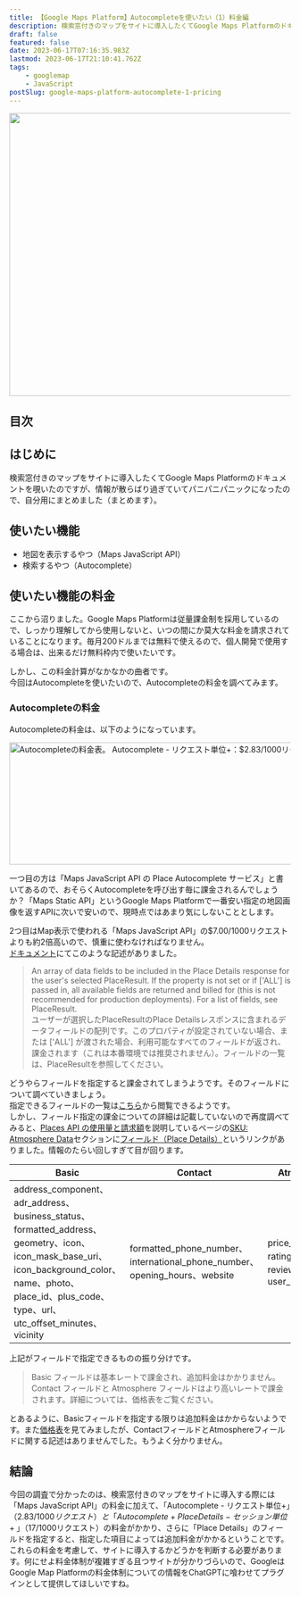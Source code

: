 ```yaml
---
title: 【Google Maps Platform】Autocompleteを使いたい（1）料金編
description: 検索窓付きのマップをサイトに導入したくてGoogle Maps Platformのドキュメントを覗いたのですが、そこは迷宮の入り口でした。
draft: false
featured: false
date: 2023-06-17T07:16:35.983Z
lastmod: 2023-06-17T21:10:41.762Z
tags:
    - googlemap
    - JavaScript
postSlug: google-maps-platform-autocomplete-1-pricing
---
```


<img src="/assets/img/posts/google_maps_platform_pricing_top.png" title="" alt="" width="1024" height="507" >

## 目次

## はじめに

検索窓付きのマップをサイトに導入したくてGoogle Maps Platformのドキュメントを覗いたのですが、情報が散らばり過ぎていてパニパニパニックになったので、自分用にまとめました（まとめます）。

## 使いたい機能

-   地図を表示するやつ（Maps JavaScript API）
-   検索するやつ（Autocomplete）

## 使いたい機能の料金

ここから沼りました。Google Maps Platformは従量課金制を採用しているので、しっかり理解してから使用しないと、いつの間にか莫大な料金を請求されていることになります。毎月200ドルまでは無料で使えるので、個人開発で使用する場合は、出来るだけ無料枠内で使いたいです。

しかし、この料金計算がなかなかの曲者です。<br/>
今回はAutocompleteを使いたいので、Autocompleteの料金を調べてみます。

### Autocompleteの料金

Autocompleteの料金は、以下のようになっています。

<a href="https://mapsplatform.google.com/intl/ja/pricing/" target="_blank"><img src="&#x2F;assets&#x2F;img&#x2F;posts&#x2F;google_map_platform_autocomplete_pricing.png" alt="Autocompleteの料金表。
Autocomplete - リクエスト単位+：$2.83&#x2F;1000リクエスト
Autocomplete + Place Details - セッション単位+：$17&#x2F;1000リクエスト" title="google_map_platform_autocomplete_pricing" width="1024" height="219" ></a>

一つ目の方は「Maps JavaScript API の Place Autocomplete サービス」と書いてあるので、おそらくAutocompleteを呼び出す毎に課金されるんでしょうか？「Maps Static API」というGoogle Maps Platformで一番安い指定の地図画像を返すAPIに次いで安いので、現時点ではあまり気にしないこととします。

2つ目はMap表示で使われる「Maps JavaScript API」の$7.00/1000リクエストよりも約2倍高いので、慎重に使わなければなりません。<br/>
[ドキュメント](https://developers.google.com/maps/documentation/javascript/places-autocomplete?hl=ja#:~:text=%E3%83%A6%E3%83%BC%E3%82%B6%E3%83%BC%E3%81%8C%E9%81%B8%E6%8A%9E%E3%81%97%E3%81%9F%20PlaceResult%20%E3%81%AE%20Place%20Details%20%E3%83%AC%E3%82%B9%E3%83%9D%E3%83%B3%E3%82%B9%E3%81%AB%E5%90%AB%E3%81%BE%E3%82%8C%E3%82%8B%E3%83%87%E3%83%BC%E3%82%BF%E9%85%8D%E5%88%97%20fields%E3%80%82%E3%83%97%E3%83%AD%E3%83%91%E3%83%86%E3%82%A3%E3%81%8C%E8%A8%AD%E5%AE%9A%E3%81%95%E3%82%8C%E3%81%A6%E3%81%84%E3%81%AA%E3%81%84%E5%A0%B4%E5%90%88%E3%80%81%E3%81%BE%E3%81%9F%E3%81%AF%20%5B%27ALL%27%5D%20%E3%81%8C%E6%B8%A1%E3%81%95%E3%82%8C%E3%81%9F%E5%A0%B4%E5%90%88%E3%81%AF%E3%80%81%E4%BD%BF%E7%94%A8%E5%8F%AF%E8%83%BD%E3%81%AA%E3%83%95%E3%82%A3%E3%83%BC%E3%83%AB%E3%83%89%E3%81%8C%E3%81%99%E3%81%B9%E3%81%A6%E8%BF%94%E3%81%95%E3%82%8C%E3%80%81%E8%AA%B2%E9%87%91%E3%81%95%E3%82%8C%E3%81%BE%E3%81%99%EF%BC%88%E6%9C%AC%E7%95%AA%E7%92%B0%E5%A2%83%E3%81%AE%E3%83%87%E3%83%97%E3%83%AD%E3%82%A4%E3%81%A7%E3%81%AF%E6%8E%A8%E5%A5%A8%E3%81%95%E3%82%8C%E3%81%BE%E3%81%9B%E3%82%93%EF%BC%89%E3%80%82%E3%83%95%E3%82%A3%E3%83%BC%E3%83%AB%E3%83%89%E3%81%AE%E4%B8%80%E8%A6%A7%E3%81%AB%E3%81%A4%E3%81%84%E3%81%A6%E3%81%AF%E3%80%81PlaceResult%20%E3%82%92%E3%81%94%E8%A6%A7%E3%81%8F%E3%81%A0%E3%81%95%E3%81%84%E3%80%82)にてこのような記述がありました。

> An array of data fields to be included in the Place Details response for the user's selected PlaceResult. If the property is not set or if ['ALL'] is passed in, all available fields are returned and billed for (this is not recommended for production deployments). For a list of fields, see PlaceResult.<br/>
> ユーザーが選択したPlaceResultのPlace Detailsレスポンスに含まれるデータフィールドの配列です。このプロパティが設定されていない場合、または ['ALL'] が渡された場合、利用可能なすべてのフィールドが返され、課金されます（これは本番環境では推奨されません）。フィールドの一覧は、PlaceResultを参照してください。

どうやらフィールドを指定すると課金されてしまうようです。そのフィールドについて調べていきましょう。<br/>
指定できるフィールドの一覧は[こちら](https://developers.google.com/maps/documentation/javascript/reference/places-service?hl=ja#PlaceResult)から閲覧できるようです。<br/>
しかし、フィールド指定の課金についての詳細は記載していないので再度調べてみると、[Places API の使用量と請求額](https://developers.google.com/maps/documentation/places/web-service/usage-and-billing?hl=ja#autocomplete)を説明しているページの[SKU: Atmosphere Data](https://developers.google.com/maps/documentation/places/web-service/usage-and-billing?hl=ja#atmosphere-data)セクションに[フィールド（Place Details）](https://developers.google.com/maps/documentation/javascript/places?hl=ja#place_details_fields)というリンクがありました。情報のたらい回しすぎて目が回ります。

| Basic                                                                                                                                                                                                    | Contact                                                                    | Atmosphere                                       |
| -------------------------------------------------------------------------------------------------------------------------------------------------------------------------------------------------------- | -------------------------------------------------------------------------- | ------------------------------------------------ |
| address_component、adr_address、business_status、formatted_address、geometry、icon、icon_mask_base_uri、icon_background_color、name、photo、place_id、plus_code、type、url、utc_offset_minutes、vicinity | formatted_phone_number、international_phone_number、opening_hours、website | price_level、rating、reviews、user_ratings_total |

上記がフィールドで指定できるものの振り分けです。

> Basic フィールドは基本レートで課金され、追加料金はかかりません。Contact フィールドと Atmosphere フィールドはより高いレートで課金されます。詳細については、価格表をご覧ください。

とあるように、Basicフィールドを指定する限りは追加料金はかからないようです。また[価格表](https://mapsplatform.google.com/intl/ja/pricing/)を見てみましたが、ContactフィールドとAtmosphereフィールドに関する記述はありませんでした。もうよく分かりません。

## 結論

今回の調査で分かったのは、検索窓付きのマップをサイトに導入する際には「Maps JavaScript API」の料金に加えて、「Autocomplete - リクエスト単位+」（$2.83/1000リクエスト）と「Autocomplete + Place Details - セッション単位+」（$17/1000リクエスト）の料金がかかり、さらに「Place Details」のフィールドを指定すると、指定した項目によっては追加料金がかかるということです。これらの料金を考慮して、サイトに導入するかどうかを判断する必要があります。何にせよ料金体制が複雑すぎる且つサイトが分かりづらいので、GoogleはGoogle Map Platformの料金体制についての情報をChatGPTに喰わせてプラグインとして提供してほしいですね。
